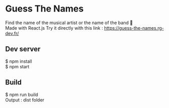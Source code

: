 # Guess The Names

Find the name of the musical artist or the name of the band 🎸  
Made with React.js
Try it directly with this link : https://guess-the-names.rg-dev.fr/

## Dev server

$ npm install  
$ npm start  

## Build

$ npm run build  
Output : dist folder